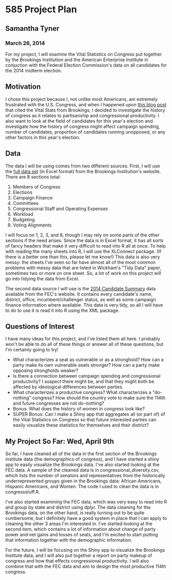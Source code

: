 585 Project Plan
========================================================
Samantha Tyner
--------------------------------------------------------
### March 26, 2014
For my project, I will examine the Vital Statistics on Congress put together by the Brookings Institution and the American Enterprise Institute in conjuction with the Federal Election Commission's data on all candidates for the 2014 midterm election.   

Motivation
--------------------------------------------------------
I chose this project because I, not unlike most Americans, am extremely frustrated with the U.S. Congress, and when I happened upon [this blog post](http://wonkviz.tumblr.com/post/74277939647/connecting-the-dots-between-partisanship-and-gridlock) that cited the Vital Stats from Brookings, I decided to investigate the history of congress as it relates to partisanship and congressional productivity. I also want to look at the field of candidates for this year's election and investigate how the history of congress might affect campaign spending, number of candidates, proportion of candidates running unopposed, or any other factors in this year's election. 

Data
--------------------------------------------------------
The data I will be using comes from two different sources. First, I will use the [full data set](http://www.brookings.edu/research/reports/2013/07/vital-statistics-congress-political-polarization-voting-alignments-mann-ornstein) (in Excel format) from the Brookings Institution's website. There are 8 sections total: 

1. Members of Congress 
2. Elections
3. Campaign Finance
4. Committees
5. Congressional Staff and Operating Expenses
6. Workload 
7. Budgeting
8. Voting Alignments 

I will focus on 1, 2, 3, and 8, though I may rely on some parts of the other sections if the need arises. Since the data is in Excel format, it has all sorts of fancy headers that make it very difficult to read into R all at once. To help with reading the many sheets into R, I will use the XLConnect package. (If there is a better one than this, please let me know!) This data is also very messy: the sheets I've seen so far have almost all of the most common problems with messy data that are listed in Wickham's "Tidy Data" paper, sometimes two or more on one sheet. So, a lot of work on this project will go into tidying the data from Excel. 

The second data source I will use is the [2014 Candidate Summary](http://www.fec.gov/data/CandidateSummary.do) data available from the FEC's website. It contains every candidate's name, district, office, incumbent/challenger status, as well as some campaign finance information where available.  This data is very tidy, so all I will have to do to use it is read it into R using the XML package.   

Questions of Interest
--------------------------------------------------------
I have many ideas for this project, and I've listed them all here. I probably won't be able to do all of these things or answer all of these questions, but I'm certainly going to try!

* What characterizes a seat as vulnerable or as a stronghold? How can a party make its own vulnerable seats stronger? How can a party make opposing strongholds weaker?
* Is there a connection between campaign spending and congressional productivity? I suspect there might be, and that they might both be affected by ideological differences between parties.
* What characterizes a productive congress? What characterizes a "do-nothing" congress? How should the country vote to make sure the 114th and future congresses are not do-nothing?
* Bonus: What does the history of women in congress look like?
* SUPER Bonus: Can I make a Shiny app that aggregates all (or part of) of the Vital Statistics on Congress so that future interested parties can easily visualize these statistics for themselves and their district? 

My Project So Far: Wed, April 9th
--------------------------------------------------------
So far, I have cleaned all of the data in the first section of the Brookings institute data (the demographics of congress), and I have started a shiny app to easily visualize the Brookings data.  I've also started looking at the FEC data. A sample of the cleaned data is in congressional_diversity.csv, which lists the number of senators and representatives from the historically underrepresented groups given in the Brookings data: African Americans, Hispanic Americans, and Women.  The code I used to clean the data is in congressstuff.R. 

I've also started examining the FEC data, which was very easy to read into R and group by state and district using dplyr. The data cleaning for the Brookings data, on the other hand, is really turning out to be quite cumbersome, but I definitely have a good system in place that I can apply to cleaning the other 3 areas I'm interested in. I've started looking at the second item, which contains a lot of information about change of party power and net gains and losses of seats, and I'm excited to start putting that information together with the demographic information.  

For the future, I will be focusing on the Shiny app to visualize the Brookings Institute data, and I will also put together a report on party makeup of congress and how that effects congressional productivity. I will also combine that with the FEC data and aim to design the most productive 114th congress.   
